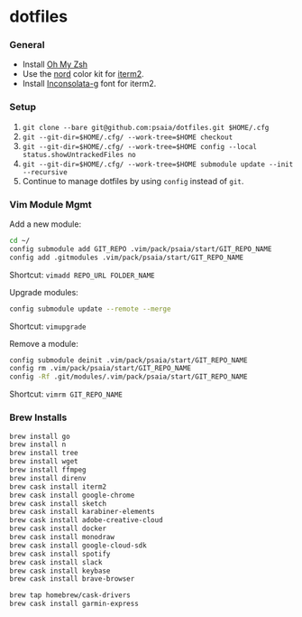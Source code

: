 # dotfiles

### General

* Install [Oh My Zsh](https://ohmyz.sh/)
* Use the [nord](https://github.com/arcticicestudio/nord-vim/) color kit for [iterm2](https://www.iterm2.com/).
* Install [Inconsolata-g](/extra/Inconsolata-g.ttf) font for iterm2.

### Setup

1. `git clone --bare git@github.com:psaia/dotfiles.git $HOME/.cfg`
2. `git --git-dir=$HOME/.cfg/ --work-tree=$HOME checkout`
3. `git --git-dir=$HOME/.cfg/ --work-tree=$HOME config --local status.showUntrackedFiles no`
4. `git --git-dir=$HOME/.cfg/ --work-tree=$HOME submodule update --init --recursive`
5. Continue to manage dotfiles by using `config` instead of `git`.

### Vim Module Mgmt

Add a new module:

```bash
cd ~/
config submodule add GIT_REPO .vim/pack/psaia/start/GIT_REPO_NAME
config add .gitmodules .vim/pack/psaia/start/GIT_REPO_NAME
```

Shortcut: `vimadd REPO_URL FOLDER_NAME`

Upgrade modules:

```bash
config submodule update --remote --merge
```

Shortcut: `vimupgrade`

Remove a module:

```bash
config submodule deinit .vim/pack/psaia/start/GIT_REPO_NAME
config rm .vim/pack/psaia/start/GIT_REPO_NAME
config -Rf .git/modules/.vim/pack/psaia/start/GIT_REPO_NAME
```

Shortcut: `vimrm GIT_REPO_NAME`

### Brew Installs

```bash
brew install go
brew install n
brew install tree
brew install wget
brew install ffmpeg
brew install direnv
brew cask install iterm2
brew cask install google-chrome
brew cask install sketch
brew cask install karabiner-elements
brew cask install adobe-creative-cloud
brew cask install docker
brew cask install monodraw
brew cask install google-cloud-sdk
brew cask install spotify
brew cask install slack
brew cask install keybase
brew cask install brave-browser

brew tap homebrew/cask-drivers
brew cask install garmin-express
```

